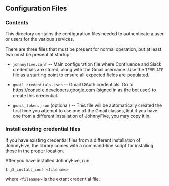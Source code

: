 ## Configuration Files

### Contents

This directory contains the configuration files needed to authenticate a user or users for the various services.

There are three files that must be present for normal operation, but at least two must be present at startup.

* ```johnnyfive.conf``` -- Main configuration file where Confluence and Slack credentials are stored, along with the Gmail username.  Use the ```TEMPLATE``` file as a starting point to ensure all expected fields are populated.

* ```gmail_credentials.json``` -- Gmail OAuth credentials.  Go to https://console.developers.google.com (signed in as the bot user) to create this credential.

* ```gmail_token.json``` (optional) -- This file will be automatically created the first time you attempt to use one of the Gmail classes, but if you have one from a different installation of JohnnyFive, you may copy it in.

### Install existing credential files

If you have existing credential files from a different installation of JohnnyFive, the library comes with a command-line script for installing these in the proper location.

After you have installed JohnnyFive, run:
```
$ j5_install_conf <filename>
```
where `<filename>` is the extant credential file.